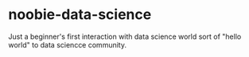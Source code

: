 # noobie-data-science
Just a beginner's first interaction with  data science world sort of "hello world" to data sciencce community. 
